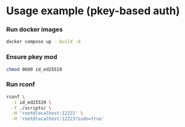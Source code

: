 # Usage example (pkey-based auth)

### Run docker images

```bash
docker compose up --build -d
```

### Ensure pkey mod

```bash
chmod 0600 id_ed25519
```

### Run rconf

```bash
rconf \
  -i id_ed25519 \
  -f ./scripts/ \
  -H 'root@localhost:12222' \
  -H 'root@localhost:12223?sudo=true'
```
